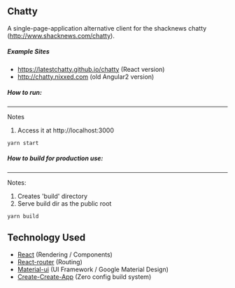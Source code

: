 Chatty
---
A single-page-application alternative client for the shacknews chatty (http://www.shacknews.com/chatty).

##### Example Sites
* https://latestchatty.github.io/chatty (React version)
* http://chatty.nixxed.com (old Angular2 version)

##### How to run:
---------
Notes
  1. Access it at http://localhost:3000
~~~~
yarn start
~~~~

##### How to build for production use:
---------
Notes:
  1. Creates 'build' directory
  2. Serve build dir as the public root
~~~~
yarn build
~~~~

Technology Used
---

* [React](https://reactjs.org/) (Rendering / Components)
* [React-router](https://github.com/ReactTraining/react-router) (Routing)
* [Material-ui](https://material-ui.com/) (UI Framework / Google Material Design)
* [Create-Create-App](https://github.com/facebook/create-react-app) (Zero config build system)
